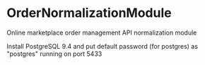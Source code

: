 # OrderNormalizationModule
Online marketplace order management API normalization module

Install PostgreSQL 9.4 and put default password (for postgres) as "postgres" running on port 5433
